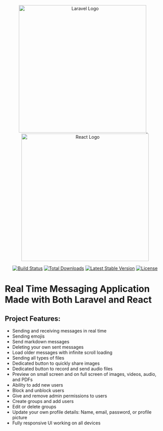<p align="center">
  <a href="https://laravel.com" target="_blank">
    <img src="https://raw.githubusercontent.com/laravel/art/master/logo-lockup/5%20SVG/2%20CMYK/1%20Full%20Color/laravel-logolockup-cmyk-red.svg" width="400" alt="Laravel Logo">
  </a>
  &nbsp;&nbsp;&nbsp; <!-- Spacing between the images -->
  <a href="https://reactjs.org" target="_blank">
    <img src="https://upload.wikimedia.org/wikipedia/commons/a/a7/React-icon.svg" width="400" alt="React Logo">
  </a>
</p>

<p align="center">
<a href="https://github.com/laravel/framework/actions"><img src="https://github.com/laravel/framework/workflows/tests/badge.svg" alt="Build Status"></a>
<a href="https://packagist.org/packages/laravel/framework"><img src="https://img.shields.io/packagist/dt/laravel/framework" alt="Total Downloads"></a>
<a href="https://packagist.org/packages/laravel/framework"><img src="https://img.shields.io/packagist/v/laravel/framework" alt="Latest Stable Version"></a>
<a href="https://packagist.org/packages/laravel/framework"><img src="https://img.shields.io/packagist/l/laravel/framework" alt="License"></a>
</p>

# Real Time Messaging Application Made with Both Laravel and React

## Project Features:

- Sending and receiving messages in real time
- Sending emojis
- Send markdown messages
- Deleting your own sent messages
- Load older messages with infinite scroll loading
- Sending all types of files
- Dedicated button to quickly share images
- Dedicated button to record and send audio files
- Preview on small screen and on full screen of images, videos, audio, and PDFs
- Ability to add new users
- Block and unblock users
- Give and remove admin permissions to users
- Create groups and add users
- Edit or delete groups
- Update your own profile details: Name, email, password, or profile picture
- Fully responsive UI working on all devices
